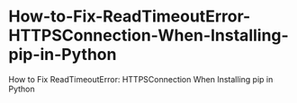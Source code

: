 # How-to-Fix-ReadTimeoutError-HTTPSConnection-When-Installing-pip-in-Python
How to Fix ReadTimeoutError: HTTPSConnection When Installing pip in Python
